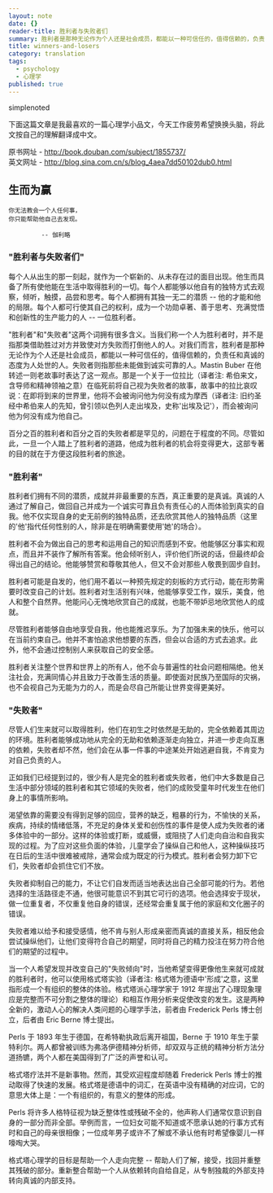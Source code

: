 ```yaml
---
layout: note
date: {}
reader-title: 胜利者与失败者们
summary: 胜利者是那种无论作为个人还是社会成员，都能以一种可信任的，值得信赖的，负责任和真诚的态度为人处世的人。
title: winners-and-losers
category: translation
tags:
  - psychology
  - 心理学
published: true
---
```


simplenoted 

下面这篇文章是我最喜欢的一篇心理学小品文，今天工作疲劳希望换换头脑，将此文按自己的理解翻译成中文。

原书网址 - http://book.douban.com/subject/1855737/  
英文网址 - http://blog.sina.com.cn/s/blog_4aea7dd50102dub0.html

## 生而为赢

    你无法教会一个人任何事，
    你只能帮助他自己去发现。  

             -- 伽利略

### "胜利者与失败者们"

每个人从出生的那一刻起，就作为一个崭新的、从未存在过的面目出现。他生而具备了所有使他能在生活中取得胜利的一切。每个人都能够以他自有的独特方式去观察，倾听，触摸，品尝和思考。每个人都拥有其独一无二的潜质 -- 他的才能和他的局限。每个人都可行使其自己的权利，成为一个功勋卓著、善于思考、充满觉悟和创新性的生产能力的人 -- 一位胜利者。

"胜利者"和"失败者"这两个词拥有很多含义。当我们称一个人为胜利者时，并不是指那类借助胜过对方并致使对方失败而打倒他人的人。对我们而言，胜利者是那种无论作为个人还是社会成员，都能以一种可信任的，值得信赖的，负责任和真诚的态度为人处世的人。失败者则指那些未能做到诚实可靠的人。Mastin Buber 在他转述一则老故事时表达了这一观点。那是一个关于一位拉比（译者注: 希伯来文，含导师和精神领袖之意）在临死前将自己视为失败者的故事，故事中的拉比哀叹说：在即将到来的世界里，他将不会被询问他为何没有成为摩西（译者注: 旧约圣经中希伯来人的先知，曾引领以色列人走出埃及，史称'出埃及记'），而会被询问他为何没有成为他自己。

百分之百的胜利者和百分之百的失败者都是罕见的，问题在于程度的不同。尽管如此，一旦一个人踏上了胜利者的道路，他成为胜利者的机会将变得更大，这部专著的目的就在于方便这段胜利者的旅途。

### "胜利者"

胜利者们拥有不同的潜质，成就并非最重要的东西，真正重要的是真诚。真诚的人通过了解自己，做回自己并成为一个诚实可靠且负有责任心的人而体验到真实的自我。他不仅实现自身的史无前例的独特品质，还去欣赏其他人的独特品质（这里的'他'指代任何性别的人，除非是在明确需要使用'她'的场合）。

胜利者不会为做出自己的思考和运用自己的知识而感到不安。他能够区分事实和观点，而且并不装作了解所有答案。他会倾听别人，评价他们所说的话，但最终却会得出自己的结论。他能够赞赏和尊敬其他人，但又不会对那些人敬畏到固步自封。

胜利者可能是自发的，他们用不着以一种预先规定的刻板的方式行动，能在形势需要时改变自己的计划。胜利者对生活别有兴味，他能够享受工作，娱乐，美食，他人和整个自然界。他能问心无愧地欣赏自己的成就，也能不带妒忌地欣赏他人的成就。

尽管胜利者能够自由地享受自我，他也能推迟享乐。为了加强未来的快乐，他可以在当前约束自己。他并不害怕追求他想要的东西，但会以合适的方式去追求。此外，他不会通过控制别人来获取自己的安全感。

胜利者关注整个世界和世界上的所有人，他不会与普遍性的社会问题相隔绝。他关注社会，充满同情心并且致力于改善生活的质量。即使面对民族乃至国际的灾祸，也不会视自己为无能为力的人，而是会尽自己所能让世界变得更美好。

### "失败者"

尽管人们生来就可以取得胜利，他们在初生之时依然是无助的，完全依赖着其周边的环境。胜利者能够成功地从完全的无助和依赖逐渐走向独立，并进一步走向互惠的依赖，失败者却不然，他们会在从事一件事的中途某处开始逃避自我，不肯变为对自己负责的人。

正如我们已经提到过的，很少有人是完全的胜利者或失败者，他们中大多数是自己生活中部分领域的胜利者和其它领域的失败者，他们的成败受童年时代发生在他们身上的事情所影响。

渴望依靠的需要没有得到足够的回应，营养的缺乏，粗暴的行为，不愉快的关系，疾病，持续的情绪低落，不充足的身体关爱和创伤性的事件是使人成为失败者的诸多体验中的一部分。这样的体验或打断，或威慑，或阻挠了人们走向自治和自我实现的过程。为了应对这些负面的体验，儿童学会了操纵自己和他人，这种操纵技巧在日后的生活中很难被戒除，通常会成为既定的行为模式。胜利者会努力卸下它们，失败者却会抓住它们不放。

失败者抑制自己的能力，不让它们自发而适当地表达出自己全部可能的行为。若他选择的生活路径走不通，他很可能意识不到其它可行的选项。他会选择安于现状，做一位重复者，不仅重复他自身的错误，还经常会重复属于他的家庭和文化圈子的错误。

失败者难以给予和接受感情，他不肯与别人形成亲密而真诚的直接关系，相反他会尝试操纵他们，让他们变得符合自己的期望，同时将自己的精力投注在努力符合他们的期望的过程中。

当一个人希望发现并改变自己的"失败倾向"时，当他希望变得更像他生来就可成就的胜利者时，他可以使用格式塔实验（译者注: 格式塔为德语中'形成'之意，这里指形成一个有组织的整体的体验。格式塔派心理学家于 1912 年提出了心理现象理应是完整而不可分割之整体的理论）和相互作用分析来促使改变的发生。这是两种全新的，激动人心的解决人类问题的心理学手法，前者由 Frederick Perls 博士创立，后者由 Eric Berne 博士提出。

Perls 于 1893 年生于德国，在希特勒执政后离开祖国，Berne 于 1910 年生于蒙特利尔。两人都曾被训练为弗洛伊德精神分析师，却双双与正统的精神分析方法分道扬镳，两个人都在美国得到了广泛的声誉和认可。

格式塔疗法并不是新事物。然而，其受欢迎程度却随着 Frederick Perls 博士的推动取得了快速的发展。格式塔是德语中的词汇，在英语中没有精确的对应词，它的意思大体上是：一个有组织的，有意义的整体的形成。

Perls 将许多人格特征视为缺乏整体性或残破不全的，他声称人们通常仅意识到自身的一部分而非全部。举例而言，一位妇女可能不知道或不愿承认她的行事方式有时和自己的母亲很相像；一位成年男子或许不了解或不承认他有时希望像婴儿一样嚎啕大哭。

格式塔心理学的目标是帮助一个人走向完整 -- 帮助人们了解，接受，找回并重整其残破的部分。重新整合帮助一个人从依赖转向自给自足，从专制独裁的外部支持转向真诚的内部支持。
